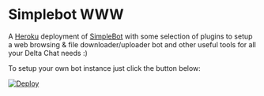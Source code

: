 Simplebot WWW
=============

A [Heroku](https://app.qoddi.com) deployment of [SimpleBot](https://github.com/simplebot-org/simplebot) with some selection of plugins to setup a web browsing & file downloader/uploader bot and other useful tools for all your Delta Chat needs :)

To setup your own bot instance just click the button below:

[![Deploy](https://app.qoddi.com/deploy/button.svg)](https://app.qoddi.com/deploy?template=https://github.com/adbenitez/simplebot-www-heroku/tree/main/)

